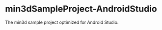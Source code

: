 min3dSampleProject-AndroidStudio
================================

The min3d sample project optimized for Android Studio.
